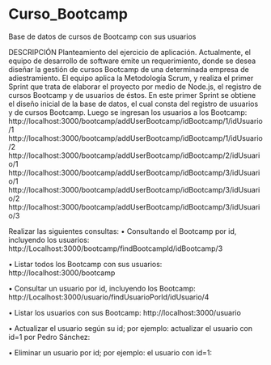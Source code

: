 # Curso_Bootcamp
Base de datos de cursos de Bootcamp con sus usuarios

DESCRIPCIÓN
Planteamiento del ejercicio de aplicación.
Actualmente, el equipo de desarrollo de software emite un requerimiento, donde se desea diseñar la
gestión de cursos Bootcamp de una determinada empresa de adiestramiento. El equipo aplica la
Metodología Scrum, y realiza el primer Sprint que trata de elaborar el proyecto por medio de Node.js,
el registro de cursos Bootcamp y de usuarios de éstos.
En este primer Sprint se obtiene el diseño inicial de la base de datos, el cual consta del registro de
usuarios y de cursos Bootcamp.
Luego se ingresan los usuarios a los Bootcamp:
http://localhost:3000/bootcamp/addUserBootcamp/idBootcamp/1/idUsuario/1
http://localhost:3000/bootcamp/addUserBootcamp/idBootcamp/1/idUsuario/2
http://localhost:3000/bootcamp/addUserBootcamp/idBootcamp/2/idUsuario/1
http://localhost:3000/bootcamp/addUserBootcamp/idBootcamp/3/idUsuario/1
http://localhost:3000/bootcamp/addUserBootcamp/idBootcamp/3/idUsuario/2
http://localhost:3000/bootcamp/addUserBootcamp/idBootcamp/3/idUsuario/3



Realizar las siguientes consultas:
• Consultando el Bootcamp por id, incluyendo los usuarios:
http://Localhost:3000/bootcamp/findBootcampId/idBootcamp/3

• Listar todos los Bootcamp con sus usuarios:
http://localhost:3000/bootcamp

• Consultar un usuario por id, incluyendo los Bootcamp:
http://Localhost:3000/usuario/findUsuarioPorId/idUsuario/4

• Listar los usuarios con sus Bootcamp:
http://localhost:3000/usuario

• Actualizar el usuario según su id; por ejemplo: actualizar el usuario con id=1 por Pedro
Sánchez:

• Eliminar un usuario por id; por ejemplo: el usuario con id=1:

